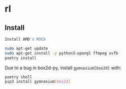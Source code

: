 # rl

## Install

```bash
Install AMD's ROCm
```

```bash
sudo apt-get update
sudo apt-get install -y python3-opengl ffmpeg xvfb
poetry install
```

Due to a bug in box2d-py, install `gymnasium[box2d]` with:

```bash
poetry shell
pip3 install gymnasium[box2d]
```